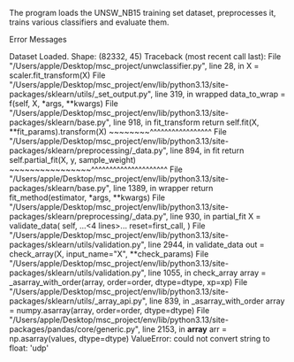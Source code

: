 The program loads the UNSW_NB15 training set dataset, preprocesses it, trains various classifiers and evaluate them.

Error Messages

Dataset Loaded. Shape: (82332, 45)
Traceback (most recent call last):
  File "/Users/apple/Desktop/msc_project/unwclassifier.py", line 28, in <module>
    X = scaler.fit_transform(X)
  File "/Users/apple/Desktop/msc_project/env/lib/python3.13/site-packages/sklearn/utils/_set_output.py", line 319, in wrapped
    data_to_wrap = f(self, X, *args, **kwargs)
  File "/Users/apple/Desktop/msc_project/env/lib/python3.13/site-packages/sklearn/base.py", line 918, in fit_transform
    return self.fit(X, **fit_params).transform(X)
           ~~~~~~~~^^^^^^^^^^^^^^^^^
  File "/Users/apple/Desktop/msc_project/env/lib/python3.13/site-packages/sklearn/preprocessing/_data.py", line 894, in fit
    return self.partial_fit(X, y, sample_weight)
           ~~~~~~~~~~~~~~~~^^^^^^^^^^^^^^^^^^^^^
  File "/Users/apple/Desktop/msc_project/env/lib/python3.13/site-packages/sklearn/base.py", line 1389, in wrapper
    return fit_method(estimator, *args, **kwargs)
  File "/Users/apple/Desktop/msc_project/env/lib/python3.13/site-packages/sklearn/preprocessing/_data.py", line 930, in partial_fit
    X = validate_data(
        self,
    ...<4 lines>...
        reset=first_call,
    )
  File "/Users/apple/Desktop/msc_project/env/lib/python3.13/site-packages/sklearn/utils/validation.py", line 2944, in validate_data
    out = check_array(X, input_name="X", **check_params)
  File "/Users/apple/Desktop/msc_project/env/lib/python3.13/site-packages/sklearn/utils/validation.py", line 1055, in check_array
    array = _asarray_with_order(array, order=order, dtype=dtype, xp=xp)
  File "/Users/apple/Desktop/msc_project/env/lib/python3.13/site-packages/sklearn/utils/_array_api.py", line 839, in _asarray_with_order
    array = numpy.asarray(array, order=order, dtype=dtype)
  File "/Users/apple/Desktop/msc_project/env/lib/python3.13/site-packages/pandas/core/generic.py", line 2153, in __array__
    arr = np.asarray(values, dtype=dtype)
ValueError: could not convert string to float: 'udp'
